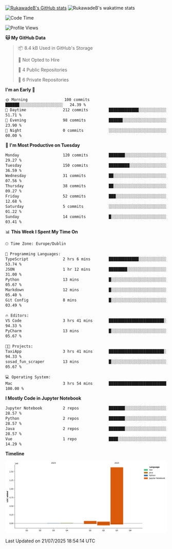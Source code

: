 
[![RukawadeB's GitHub stats](https://github-readme-stats.vercel.app/api?username=RukawadeB&hide=prs&show_icons=true&theme=omni)](https://github.com/anuraghazra/github-readme-stats)
![RukawadeB's wakatime stats](https://github-readme-stats.vercel.app/api/wakatime?username=RukawadeB)

<!--START_SECTION:waka-->
![Code Time](http://img.shields.io/badge/Code%20Time-541%20hrs%2049%20mins-blue)

![Profile Views](http://img.shields.io/badge/Profile%20Views-1-blue)

**🐱 My GitHub Data** 

> 📦 8.4 kB Used in GitHub's Storage 
 > 
> 🚫 Not Opted to Hire
 > 
> 📜 4 Public Repositories 
 > 
> 🔑 6 Private Repositories 
 > 
**I'm an Early 🐤** 

```text
🌞 Morning                100 commits         ██████░░░░░░░░░░░░░░░░░░░   24.39 % 
🌆 Daytime                212 commits         █████████████░░░░░░░░░░░░   51.71 % 
🌃 Evening                98 commits          ██████░░░░░░░░░░░░░░░░░░░   23.90 % 
🌙 Night                  0 commits           ░░░░░░░░░░░░░░░░░░░░░░░░░   00.00 % 
```
📅 **I'm Most Productive on Tuesday** 

```text
Monday                   120 commits         ███████░░░░░░░░░░░░░░░░░░   29.27 % 
Tuesday                  150 commits         █████████░░░░░░░░░░░░░░░░   36.59 % 
Wednesday                31 commits          ██░░░░░░░░░░░░░░░░░░░░░░░   07.56 % 
Thursday                 38 commits          ██░░░░░░░░░░░░░░░░░░░░░░░   09.27 % 
Friday                   52 commits          ███░░░░░░░░░░░░░░░░░░░░░░   12.68 % 
Saturday                 5 commits           ░░░░░░░░░░░░░░░░░░░░░░░░░   01.22 % 
Sunday                   14 commits          █░░░░░░░░░░░░░░░░░░░░░░░░   03.41 % 
```


📊 **This Week I Spent My Time On** 

```text
🕑︎ Time Zone: Europe/Dublin

💬 Programming Languages: 
TypeScript               2 hrs 6 mins        █████████████░░░░░░░░░░░░   53.74 % 
JSON                     1 hr 12 mins        ████████░░░░░░░░░░░░░░░░░   31.00 % 
Python                   13 mins             █░░░░░░░░░░░░░░░░░░░░░░░░   05.67 % 
Markdown                 12 mins             █░░░░░░░░░░░░░░░░░░░░░░░░   05.40 % 
Git Config               8 mins              █░░░░░░░░░░░░░░░░░░░░░░░░   03.49 % 

🔥 Editors: 
VS Code                  3 hrs 41 mins       ████████████████████████░   94.33 % 
PyCharm                  13 mins             █░░░░░░░░░░░░░░░░░░░░░░░░   05.67 % 

🐱‍💻 Projects: 
TaxiApp                  3 hrs 41 mins       ████████████████████████░   94.33 % 
sosad_fun_scraper        13 mins             █░░░░░░░░░░░░░░░░░░░░░░░░   05.67 % 

💻 Operating System: 
Mac                      3 hrs 54 mins       █████████████████████████   100.00 % 
```

**I Mostly Code in Jupyter Notebook** 

```text
Jupyter Notebook         2 repos             ███████░░░░░░░░░░░░░░░░░░   28.57 % 
Python                   2 repos             ███████░░░░░░░░░░░░░░░░░░   28.57 % 
Java                     2 repos             ███████░░░░░░░░░░░░░░░░░░   28.57 % 
Vue                      1 repo              ████░░░░░░░░░░░░░░░░░░░░░   14.29 % 
```



**Timeline**

![Lines of Code chart](https://raw.githubusercontent.com/RukawadeB/RukawadeB/main/assets/bar_graph.png)


 Last Updated on 21/07/2025 18:54:14 UTC
<!--END_SECTION:waka-->



